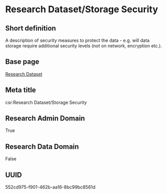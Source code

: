 # Research Dataset/Storage Security
## Short definition
A description of security measures to protect the data - e.g. will data storage require additional security levels (not on network, encryption etc.).
## Base page
[Research Dataset](https://github.com/EuroCRIS/CASRAI-Dictionairies/blob/main/Objects/Research%20Dataset.md)
## Meta title
csr:Research Dataset/Storage Security
## Research Admin Domain
True
## Research Data Domain
False
## UUID
552cd975-f901-462b-aa16-8bc99bc8561d
